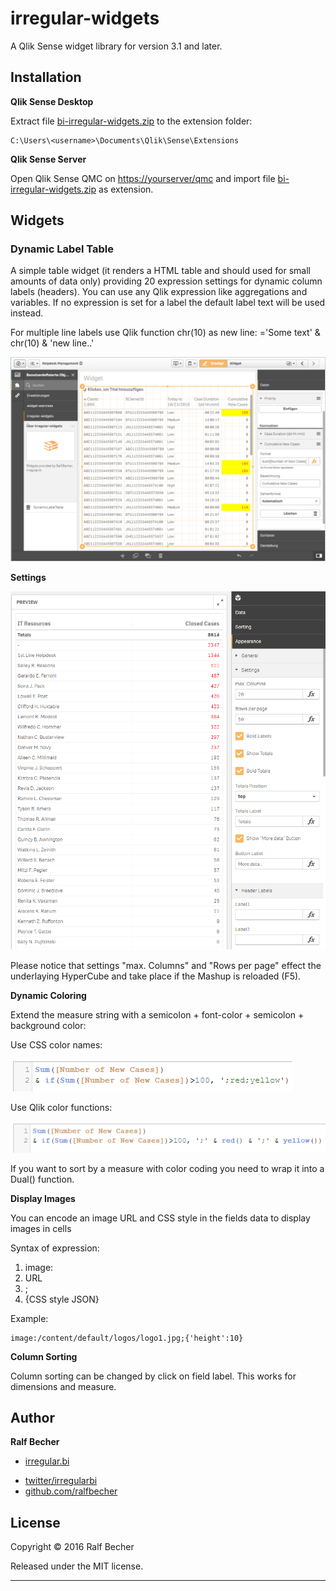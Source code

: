 # irregular-widgets

A Qlik Sense widget library for version 3.1 and later.

## Installation

**Qlik Sense Desktop**

Extract file [bi-irregular-widgets.zip](bi-irregular-widgets.zip) to the extension folder: 

```
C:\Users\<username>\Documents\Qlik\Sense\Extensions
```

**Qlik Sense Server**

Open Qlik Sense QMC on [https://yourserver/qmc](https://yourserver/qmc) and import file [bi-irregular-widgets.zip](bi-irregular-widgets.zip) as extension.

## Widgets

### Dynamic Label Table

A simple table widget (it renders a HTML table and should used for small amounts of data only) providing 20 expression settings for dynamic column labels (headers). You can use any Qlik expression like aggregations and variables. If no expression is set for a label the default label text will be used instead.

For multiple line labels use Qlik function chr(10) as new line: ='Some text' & chr(10) & 'new line..'

![DynamicLabelTable](DynamicLabelTableWidget.png)

**Settings**

![DynamicLabelTable](DynamicLabelTableSettings.png)

Please notice that settings "max. Columns" and "Rows per page" effect the underlaying HyperCube and take place if the Mashup is reloaded (F5).

**Dynamic Coloring**

Extend the measure string with a semicolon + font-color + semicolon + background color:

Use CSS color names:

![DynamicLabelTable](DynamicLabelTableColoring1.png)

Use Qlik color functions:

![DynamicLabelTable](DynamicLabelTableColoring2.png)

If you want to sort by a measure with color coding you need to wrap it into a Dual() function.

**Display Images**

You can encode an image URL and CSS style in the fields data to display images in cells

Syntax of expression:

1. image:
2. URL
3. ;
4. {CSS style JSON}


Example:

```
image:/content/default/logos/logo1.jpg;{'height':10}
```

**Column Sorting**

Column sorting can be changed by click on field label. This works for dimensions and measure.

## Author

**Ralf Becher**

+ [irregular.bi](http://irregular.bi)
* [twitter/irregularbi](http://twitter.com/irregularbi)
* [github.com/ralfbecher](http://github.com/ralfbecher)

## License

Copyright © 2016 Ralf Becher

Released under the MIT license.

***